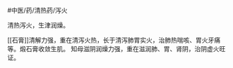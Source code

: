 #中医/药/清热药/泻火 

清热泻火，生津润燥。

[[石膏]]清解力强，重在清泻火热，长于清泻肺胃实火，治肺热喘咳、胃火牙痛等。煅石膏收敛生肌。
知母滋阴润燥力强，重在滋润肺、胃、肾阴，治阴虚火旺证。